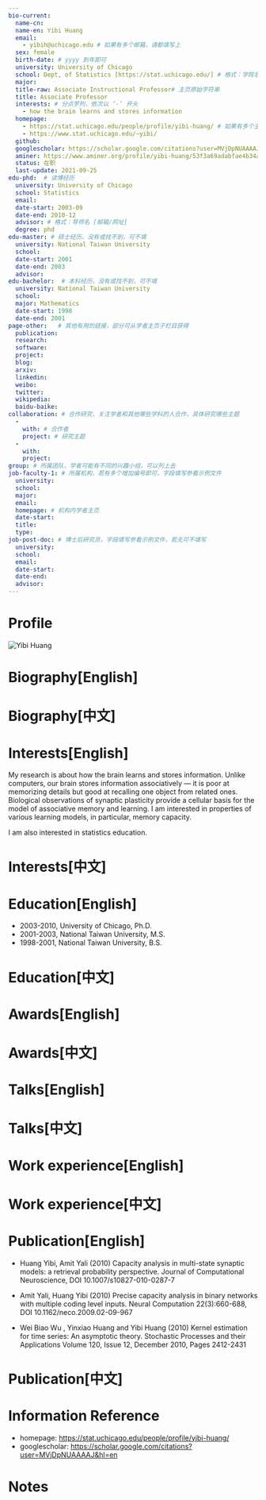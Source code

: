```yaml
---
bio-current:
  name-cn: 
  name-en: Yibi Huang
  email: 
    - yibih@uchicago.edu # 如果有多个邮箱，请都填写上
  sex: female
  birth-date: # yyyy 到年即可
  university: University of Chicago 
  school: Dept, of Statistics [https://stat.uchicago.edu/] # 格式：学院名称[学院官网链接]
  major: 
  title-raw: Associate Instructional Professor# 主页原始字符串
  title: Associate Professor
  interests: # 分点罗列，依次以 ‘-’ 开头
    - how the brain learns and stores information
  homepage: 
    - https://stat.uchicago.edu/people/profile/yibi-huang/ # 如果有多个主页，请都填写上
    - https://www.stat.uchicago.edu/~yibi/
  github: 
  googlescholar: https://scholar.google.com/citations?user=MVjDpNUAAAAJ&hl=en
  aminer: https://www.aminer.org/profile/yibi-huang/53f3a69adabfae4b34add6d6
  status: 在职
  last-update: 2021-09-25
edu-phd:  # 读博经历
  university: University of Chicago
  school: Statistics
  email: 
  date-start: 2003-09
  date-end: 2010-12
  advisor: # 格式：导师名 [邮箱/网址]
  degree: phd
edu-master: # 硕士经历，没有或找不到，可不填
  university: National Taiwan University
  school: 
  date-start: 2001
  date-end: 2003
  advisor:
edu-bachelor:  # 本科经历，没有或找不到，可不填
  university: National Taiwan University
  school: 
  major: Mathematics
  date-start: 1998
  date-end: 2001
page-other:   # 其他有用的链接，部分可从学者主页子栏目获得
  publication: 
  research: 
  software: 
  project: 
  blog: 
  arxiv: 
  linkedin: 
  weibo:
  twitter:
  wikipedia:
  baidu-baike:
collaboration: # 合作研究，关注学者和其他哪些学科的人合作，具体研究哪些主题
  - 
    with: # 合作者
    project: # 研究主题
  - 
    with: 
    project: 
group: # 所属团队，学者可能有不同的兴趣小组，可以列上去
job-faculty-1: # 所属机构，若有多个增加编号即可，字段填写参看示例文件
  university: 
  school: 
  major: 
  email: 
  homepage: # 机构内学者主页
  date-start: 
  title: 
  type: 
job-post-doc: # 博士后研究员，字段填写参看示例文件，若无可不填写
  university: 
  school: 
  email: 
  date-start: 
  date-end: 
  advisor: 
---
```


# Profile

![Yibi Huang](https://d3qi0qp55mx5f5.cloudfront.net/stat/i/people/Faculty/Huang_Yibi_600x600.jpg?mtime=1565184582)

# Biography[English]

# Biography[中文]

# Interests[English]

My research is about how the brain learns and stores information. Unlike computers, our brain stores information associatively — it is poor at memorizing details but good at recalling one object from related ones. Biological observations of synaptic plasticity provide a cellular basis for the model of associative memory and learning. I am interested in properties of various learning models, in particular, memory capacity.

I am also interested in statistics education. 

# Interests[中文]

# Education[English]

- 2003-2010, University of Chicago, Ph.D.
- 2001-2003, National Taiwan University, M.S.
- 1998-2001, National Taiwan University, B.S.

# Education[中文]

# Awards[English]

# Awards[中文]

# Talks[English]

# Talks[中文]

# Work experience[English]

# Work experience[中文]

# Publication[English]

- Huang Yibi, Amit Yali (2010) Capacity analysis in multi-state synaptic models: a retrieval probability perspective. Journal of Computational Neuroscience, DOI 10.1007/s10827-010-0287-7 

- Amit Yali, Huang Yibi (2010) Precise capacity analysis in binary networks with multiple coding level inputs. Neural Computation 22(3):660-688, DOI 10.1162/neco.2009.02-09-967 

- Wei Biao Wu , Yinxiao Huang and Yibi Huang (2010) Kernel estimation for time series: An asymptotic theory. Stochastic Processes and their Applications Volume 120, Issue 12, December 2010, Pages 2412-2431 

# Publication[中文]

# Information Reference

- homepage: https://stat.uchicago.edu/people/profile/yibi-huang/
- googlescholar: https://scholar.google.com/citations?user=MVjDpNUAAAAJ&hl=en

# Notes